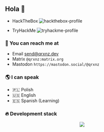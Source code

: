 ## Hola 👋

- HackTheBox
![hackthebox-profile](https://www.hackthebox.com/badge/image/1104368)

- TryHackMe
![tryhackme-profile](https://tryhackme-badges.s3.amazonaws.com/qrxnz.png)

### 📨 You can reach me at

* Email send@qrxnz.dev
* Matrix `@qrxnz:matrix.org`
* Mastodon `https://mastodon.social/@qrxnz`

### 🌎 I can speak

* 🇵🇱 Polish
* 🇺🇸 English
* 🇪🇸 Spanish (Learning)

### 🔥 Development stack

<p align="center">
  <a href="https://go-skill-icons.vercel.app/">
    <img src="https://go-skill-icons.vercel.app/api/icons?i=git,docker,c,go,bash,nix,py,js,ts,bun,vue,nuxtjs,tailwind,playwright" />
  </a>
</p>
